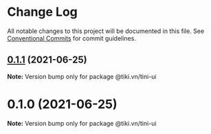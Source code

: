 # Change Log

All notable changes to this project will be documented in this file.
See [Conventional Commits](https://conventionalcommits.org) for commit guidelines.

## [0.1.1](https://github.com/tikivn/tini-ui/compare/@tiki.vn/tini-ui@0.1.0...@tiki.vn/tini-ui@0.1.1) (2021-06-25)

**Note:** Version bump only for package @tiki.vn/tini-ui





# 0.1.0 (2021-06-25)

**Note:** Version bump only for package @tiki.vn/tini-ui
